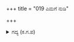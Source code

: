 +++
title = "019 ಎಮಗೆ ನುಡಿ"

+++

<details><summary>ಗದ್ಯ (ಕ.ಗ.ಪ) </summary>

19. ನಮಗೆ ಬೇರೆ ಮಾತಿದೆಯೆ ? ನಾನು ನೀತಿಭ್ರಮಿತನಲ್ಲ. ಕರುಣಾನಿಧಿಯಾದ ನೀನು ಭೀಮಸೇನನ ಸಿಟ್ಟನ್ನು ಸೈರಿಸುವುದು. ಗಂಧರ್ವನನ್ನು ಸೋಲಿಸಿ ಕೌರವರನ್ನು ನಿಮಿಷದೊಳಗೆ ತಂದು ನಿನ್ನ ಚರಣದಲ್ಲಿ ಕೆಡಹಿ ತೋರಿಸುತ್ತೇನೆ "ಎಂದು ಅರ್ಜುನನು ಹೊರಟನು.
</details>
